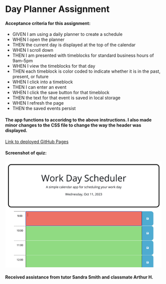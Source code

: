 # Day Planner Assignment

#### Acceptance criteria for this assignment:

* GIVEN I am using a daily planner to create a schedule
* WHEN I open the planner
* THEN the current day is displayed at the top of the calendar
* WHEN I scroll down
* THEN I am presented with timeblocks for standard business hours of 9am&ndash;5pm
* WHEN I view the timeblocks for that day
* THEN each timeblock is color coded to indicate whether it is in the past, present, or future
* WHEN I click into a timeblock
* THEN I can enter an event
* WHEN I click the save button for that timeblock
* THEN the text for that event is saved in local storage
* WHEN I refresh the page
* THEN the saved events persist

#### The app functions to accoridng to the above instructions. I also made minor changes to the CSS file to change the way the header was displayed. 

[Link to deployed GitHub Pages](https://lrltillman.github.io/day-planner/)

#### Screenshot of quiz:
![planner demo](./Assets/images/dayplanner.png)


#### Received assistance from tutor Sandra Smith and classmate Arthur H. 